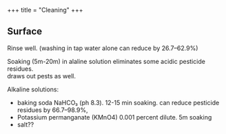 +++
title = "Cleaning"
+++

## Surface
Rinse well. (washing in tap water alone can reduce by 26.7–62.9%)

Soaking (5m-20m) in alaline solution eliminates some acidic pesticide residues.  
draws out pests as well.

Alkaline solutions:

- baking soda NaHCO₃ (ph 8.3). 12-15 min soaking. can reduce pesticide residues by 66.7–98.9%,
- Potassium permanganate (KMnO4) 0.001 percent dilute. 5m soaking
- salt??
